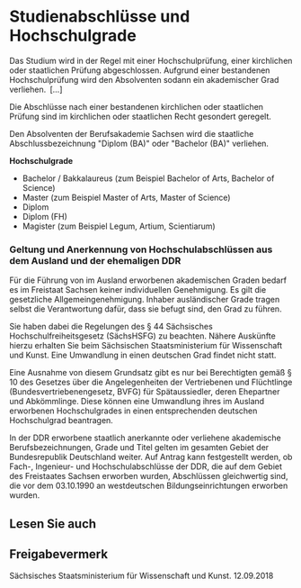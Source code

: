 # Studienabschlüsse und Hochschulgrade

Das Studium wird in der Regel mit einer Hochschulprüfung, einer kirchlichen oder staatlichen Prüfung abgeschlossen. Aufgrund einer bestandenen Hochschulprüfung wird den Absolventen sodann ein akademischer Grad verliehen. [...]

Die Abschlüsse nach einer bestandenen kirchlichen oder staatlichen Prüfung sind im kirchlichen oder staatlichen Recht gesondert geregelt.

Den Absolventen der Berufsakademie Sachsen wird die staatliche Abschlussbezeichnung "Diplom (BA)" oder "Bachelor (BA)" verliehen.

**Hochschulgrade**

* Bachelor / Bakkalaureus (zum Beispiel Bachelor of Arts, Bachelor of Science)
* Master (zum Beispiel Master of Arts, Master of Science)
* Diplom
* Diplom (FH)
* Magister (zum Beispiel Legum, Artium, Scientiarum)

### Geltung und Anerkennung von Hochschulabschlüssen aus dem Ausland und der ehemaligen DDR

Für die Führung von im Ausland erworbenen akademischen Graden bedarf es im Freistaat Sachsen keiner individuellen Genehmigung. Es gilt die gesetzliche Allgemeingenehmigung. Inhaber ausländischer Grade tragen selbst die Verantwortung dafür, dass sie befugt sind, den Grad zu führen.

Sie haben dabei die Regelungen des § 44 Sächsisches Hochschulfreiheitsgesetz (SächsHSFG) zu beachten. Nähere Auskünfte hierzu erhalten Sie beim Sächsischen Staatsministerium für Wissenschaft und Kunst. Eine Umwandlung in einen deutschen Grad findet nicht statt.

Eine Ausnahme von diesem Grundsatz gibt es nur bei Berechtigten gemäß § 10 des Gesetzes über die Angelegenheiten der Vertriebenen und Flüchtlinge (Bundesvertriebenengesetz, BVFG) für Spätaussiedler, deren Ehepartner und Abkömmlinge. Diese können eine Umwandlung ihres im Ausland erworbenen Hochschulgrades in einen entsprechenden deutschen Hochschulgrad beantragen.

In der DDR erworbene staatlich anerkannte oder verliehene akademische Berufsbezeichnungen, Grade und Titel gelten im gesamten Gebiet der Bundesrepublik Deutschland weiter. Auf Antrag kann festgestellt werden, ob Fach-, Ingenieur- und Hochschulabschlüsse der DDR, die auf dem Gebiet des Freistaates Sachsen erworben wurden, Abschlüssen gleichwertig sind, die vor dem 03.10.1990 an westdeutschen Bildungseinrichtungen erworben wurden.

## Lesen Sie auch

## Freigabevermerk

Sächsisches Staatsministerium für Wissenschaft und Kunst. 12.09.2018
